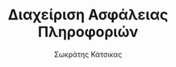 ---
abstract: ''
author: Σωκράτης Κάτσικας
cover: https://static.eudoxus.gr/books/preview/12/cover-41958212.jpg
edition: '1'
eudoxusid: '41958212'
isbn: 978-960-546-415-8
layout: bibtex
num_pages: '272'
publisher: Πεδίο Α.Ε.
ref: isbn_978_960_546_415_8
title: Διαχείριση Ασφάλειας Πληροφοριών
year: '2014'
---